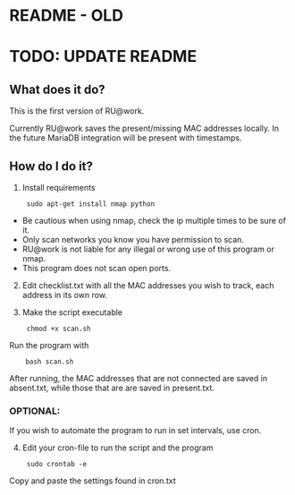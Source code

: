 # README - OLD
# TODO: UPDATE README

## What does it do?

This is the first version of RU@work.

Currently RU@work saves the present/missing MAC addresses locally. In the future MariaDB integration will be present with timestamps.

## How do I do it?
		
1. Install requirements

		sudo apt-get install nmap python

- Be cautious when using nmap, check the ip multiple times to be sure of it.
- Only scan networks you know you have permission to scan.
- RU@work is not liable for any illegal or wrong use of this program or nmap.
- This program does not scan open ports.

2. Edit checklist.txt with all the MAC addresses you wish to track, each address in its own row.

3. Make the script executable

		chmod +x scan.sh

Run the program with

		bash scan.sh
		
After running, the MAC addresses that are not connected are saved in absent.txt, while those that are are saved in present.txt.

### OPTIONAL:

If you wish to automate the program to run in set intervals, use cron.

4. Edit your cron-file to run the script and the program
		
		sudo crontab -e

Copy and paste the settings found in cron.txt
